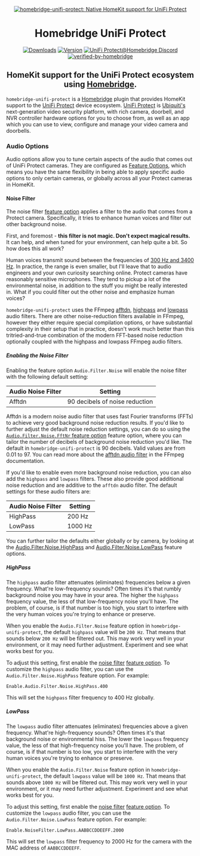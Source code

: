 <SPAN ALIGN="CENTER" STYLE="text-align:center">
<DIV ALIGN="CENTER" STYLE="text-align:center">

[![homebridge-unifi-protect: Native HomeKit support for UniFi Protect](https://raw.githubusercontent.com/hjdhjd/homebridge-unifi-protect/main/homebridge-protect.svg)](https://github.com/hjdhjd/homebridge-unifi-protect)

# Homebridge UniFi Protect

[![Downloads](https://img.shields.io/npm/dt/homebridge-unifi-protect?color=%230559C9&logo=icloud&logoColor=%23FFFFFF&style=for-the-badge)](https://www.npmjs.com/package/homebridge-unifi-protect)
[![Version](https://img.shields.io/npm/v/homebridge-unifi-protect?color=%230559C9&label=Homebridge%20UniFi%20Protect&logo=ubiquiti&logoColor=%23FFFFFF&style=for-the-badge)](https://www.npmjs.com/package/homebridge-unifi-protect)
[![UniFi Protect@Homebridge Discord](https://img.shields.io/discord/432663330281226270?color=0559C9&label=Discord&logo=discord&logoColor=%23FFFFFF&style=for-the-badge)](https://discord.gg/QXqfHEW)
[![verified-by-homebridge](https://img.shields.io/badge/homebridge-verified-blueviolet?color=%23491F59&style=for-the-badge&logoColor=%23FFFFFF&logo=homebridge)](https://github.com/homebridge/homebridge/wiki/Verified-Plugins)

## HomeKit support for the UniFi Protect ecosystem using [Homebridge](https://homebridge.io).
</DIV>
</SPAN>

`homebridge-unifi-protect` is a [Homebridge](https://homebridge.io) plugin that provides HomeKit support to the [UniFi Protect](https://unifi-network.ui.com/video-security) device ecosystem. [UniFi Protect](https://unifi-network.ui.com/video-security) is [Ubiquiti's](https://www.ui.com) next-generation video security platform, with rich camera, doorbell, and NVR controller hardware options for you to choose from, as well as an app which you can use to view, configure and manage your video camera and doorbells.

### Audio Options
Audio options allow you to tune certain aspects of the audio that comes out of UniFi Protect cameras. They are configured as [Feature Options](https://github.com/hjdhjd/homebridge-unifi-protect/blob/main/docs/FeatureOptions.md), which means you have the same flexibility in being able to apply specific audio options to only certain cameras, or globally across all your Protect cameras in HomeKit.

#### Noise Filter
The noise filter [feature option](https://github.com/hjdhjd/homebridge-unifi-protect/blob/main/docs/FeatureOptions.md#audio) applies a filter to the audio that comes from a Protect camera. Specifically, it tries to enhance human voices and filter out other background noise.

First, and foremost - **this filter is not magic. Don't expect magical results.** It can help, and when tuned for your environment, can help quite a bit. So how does this all work?

Human voices transmit sound between the frequencies of [300 Hz and 3400 Hz](https://en.wikipedia.org/wiki/Voice_frequency). In practice, the range is even smaller, but I'll leave that to audio engineers and your own curiosity searching online. Protect cameras have reasonably sensitive microphones. They tend to pickup a lot of the environmental noise, in addition to the stuff you might be really interested in. What if you could filter out the other noise and emphasize human voices?

`homebridge-unifi-protect` uses the FFmpeg [afftdn](https://ffmpeg.org/ffmpeg-filters.html#afftdn), [highpass](https://ffmpeg.org/ffmpeg-filters.html#highpass) and [lowpass](https://ffmpeg.org/ffmpeg-filters.html#lowpass) audio filters. There are other noise-reduction filters available in FFmpeg, however they either require special compilation options, or have substantial complexity in their setup that in practice, doesn't work much better than this tritried-and-true  combination of the modern FFT-based noise reduction optionally coupled with the highpass and lowpass FFmpeg audio filters.

##### <A NAME="noise-filter"></A>Enabling the Noise Filter
Enabling the feature option `Audio.Filter.Noise` will enable the noise filter with the following default setting:

| Audio Noise Filter     | Setting
|------------------------|----------------------------------
| Afftdn                 | 90 decibels of noise reduction

Afftdn is a modern noise audio filter that uses fast Fourier transforms (FFTs) to achieve very good background noise reduction results. If you'd like to further adjust the default noise reduction settings, you can do so using the [`Audio.Filter.Noise.FftNr` feature option](https://github.com/hjdhjd/homebridge-unifi-protect/blob/main/docs/FeatureOptions.md#audio) feature option, where you can tailor the number of decibels of background noise reduction you'd like. The default in `homebridge-unifi-protect` is 90 decibels. Valid values are from 0.01 to 97. You can read more about the [afftdn audio filter](https://ffmpeg.org/ffmpeg-filters.html#afftdn) in the FFmpeg documentation.

If you'd like to enable even more background noise reduction, you can also add the `highpass` and `lowpass` filters. These also provide good additional noise reduction and are additive to the `afftdn` audio filter. The default settings for these audio filters are:

| Audio Noise Filter     | Setting
|------------------------|----------------------------------
| HighPass               | 200 Hz
| LowPass                | 1000 Hz

You can further tailor the defaults either globally or by camera, by looking at the [Audio.Filter.Noise.HighPass](#highpass) and [Audio.Filter.Noise.LowPass](#lowpass) feature options.

##### HighPass
The `highpass` audio filter attenuates (eliminates) frequencies below a given frequency. What're low-frequency sounds? Often times it's that rumbly background noise you may have in your area. The higher the `highpass` frequency value, the less of that low-frequency noise you'll have. The problem, of course, is if that number is too high, you start to interfere with the very human voices you're trying to enhance or preserve.

When you enable the `Audio.Filter.Noise` feature option in `homebridge-unifi-protect`, the default `highpass` value will be `200 Hz`. That means that sounds below `200 Hz` will be filtered out. This may work very well in your environment, or it may need further adjustment. Experiment and see what works best for you.

To adjust this setting, first enable the [noise filter](#noise-filter) [feature option](https://github.com/hjdhjd/homebridge-unifi-protect/blob/main/docs/FeatureOptions.md#audio). To customize the `highpass` audio filter, you can use the `Audio.Filter.Noise.HighPass` feature option. For example:

```
Enable.Audio.Filter.Noise.HighPass.400
```
This will set the `highpass` filter frequency to 400 Hz globally.

##### LowPass
The `lowpass` audio filter attenuates (eliminates) frequencies above a given frequency. What're high-frequency sounds? Often times it's that background noise or environmental hiss. The lower the `lowpass` frequency value, the less of that high-frequency noise you'll have. The problem, of course, is if that number is too low, you start to interfere with the very human voices you're trying to enhance or preserve.

When you enable the `Audio.Filter.Noise` feature option in `homebridge-unifi-protect`, the default `lowpass` value will be `1000 Hz`. That means that sounds above `1000 Hz` will be filtered out. This may work very well in your environment, or it may need further adjustment. Experiment and see what works best for you.

To adjust this setting, first enable the [noise filter](#noise-filter) [feature option](https://github.com/hjdhjd/homebridge-unifi-protect/blob/main/docs/FeatureOptions.md#audio). To customize the `lowpass` audio filter, you can use the `Audio.Filter.Noise.LowPass` feature option. For example:

```
Enable.NoiseFilter.LowPass.AABBCCDDEEFF.2000
```
This will set the `lowpass` filter frequency to 2000 Hz for the camera with the MAC address of `AABBCCDDEEFF`.
